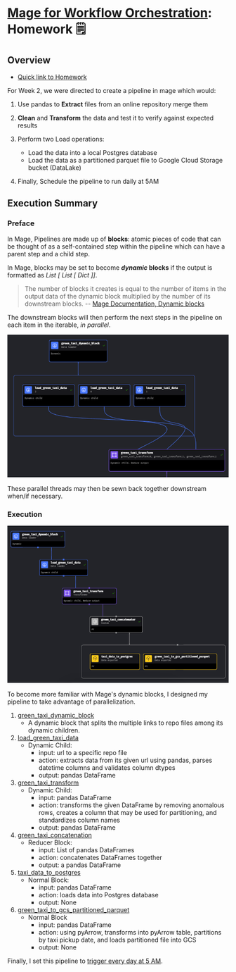 # [Mage for Workflow Orchestration](https://github.com/DataTalksClub/data-engineering-zoomcamp/tree/main/02-workflow-orchestration): Homework 🗒️

## Overview
- [Quick link to Homework](https://github.com/DataTalksClub/data-engineering-zoomcamp/blob/main/cohorts/2024/02-workflow-orchestration/homework.md?plain=1)

For Week 2, we were  directed to create a pipeline in mage which would:
1. Use pandas to **Extract** files from an online repository merge them

2. **Clean** and **Transform** the data and test it to verify against expected results
3. Perform two Load operations:
    * Load the data into a local Postgres database
    * Load the data as a partitioned parquet file to Google Cloud Storage bucket (DataLake)
5. Finally, Schedule the pipeline to run daily at 5AM

## Execution Summary

### Preface
In Mage, Pipelines are made up of **blocks**: atomic pieces of code that can be thought of as a self-contained step within the pipeline which can have a parent step and a child step.

In Mage, blocks may be set to become ***dynamic* blocks** if the output is formatted as *List [ List [ Dict ]]*.
> The number of blocks it creates is equal to the number of items in the output data of the dynamic block multiplied by the number of its downstream blocks. -- [Mage Documentation, Dynamic blocks](https://docs.mage.ai/design/blocks/dynamic-blocks)

The downstream blocks will then perform the next steps in the pipeline on each item in the iterable, *in parallel*.

![Screenshot of a dynamic block creating dynamic children](assets/dynamic_block_demo.png)

These parallel threads may then be sewn back together downstream when/if necessary.

### Execution

![Screenshot of the pipeline tree of green_taxi_etl's blocks, flowing first from green_taxi_dynamic_block, next to load_green_taxi_data, then to green_taxi_transform, next to green_taxi_concatenator, and finally to both green_taxi_to_gcs_partitioned_parquet and taxi_data_to_postgres](assets/pipeline_diagram.png)

To become more familiar with Mage's dynamic blocks, I designed my pipeline to take advantage of parallelization.

1. [green_taxi_dynamic_block](green_taxi_etl/data_loaders/green_taxi_dynamic_block.py)
    - A dynamic block that splits the multiple links to repo files among its dynamic children.
3. [load_green_taxi_data](green_taxi_etl/data_loaders/load_green_taxi_data.py)
    - Dynamic Child: 
        - input: url to a specific repo file
        - action: extracts data from its given url using pandas, parses datetime columns and validates column dtypes
        - output: pandas DataFrame
4. [green_taxi_transform](green_taxi_etl/transformers/green_taxi_transform.py)
    - Dynamic Child: 
        - input: pandas DataFrame
        - action: transforms the given DataFrame by removing anomalous rows, creates a column that may be used for partitioning, and standardizes column names
        - output: pandas DataFrame
5. [green_taxi_concatenation](green_taxi_etl/custom/green_taxi_concatenator.py)
    - Reducer Block:
        - input: List of pandas DataFrames
        - action: concatenates DataFrames together
        - output: a pandas DataFrame
6. [taxi_data_to_postgres](green_taxi_etl/data_exporters/taxi_data_to_postgres.py)
    - Normal Block:
        - input: pandas DataFrame
        - action: loads data into Postgres database
        - output: None
7. [green_taxi_to_gcs_partitioned_parquet](green_taxi_etl/data_exporters/green_taxi_to_gcs_partitioned_parquet.py)
    - Normal Block
        - input: pandas DataFrame
        - action: using pyArrow, transforms into pyArrow table, partitions by taxi pickup date, and loads partitioned file into GCS
        - output: None

Finally, I set this pipeline to [trigger every day at 5 AM](green_taxi_etl/pipelines/green_taxi_etl/triggers.yaml).
